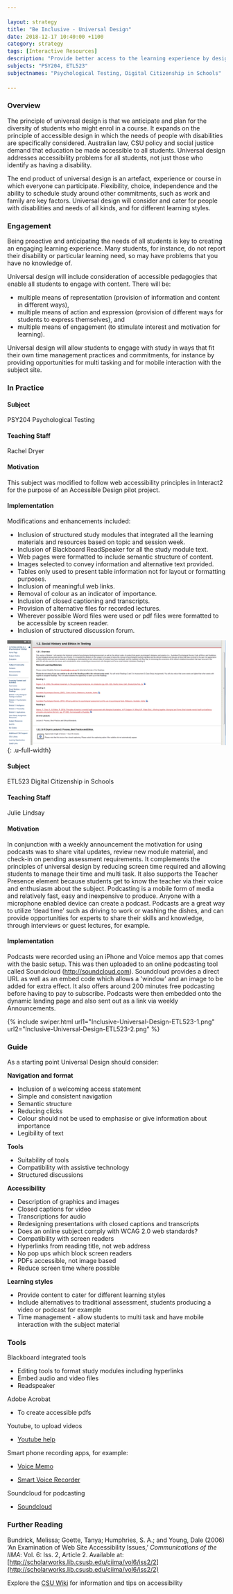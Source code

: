 ```yaml
---

layout: strategy
title: "Be Inclusive - Universal Design"
date: 2018-12-17 10:40:00 +1100
category: strategy
tags: [Interactive Resources]
description: "Provide better access to the learning experience by designing materials to be accessible by default."
subjects: "PSY204, ETL523"
subjectnames: "Psychological Testing, Digital Citizenship in Schools"

---
```


### Overview

The principle of universal design is that we anticipate and plan for the diversity of students who might enrol in a course. It expands on the principle of accessible design in which the needs of people with disabilities are specifically considered. Australian law, CSU policy and social justice demand that education be made accessible to all students. Universal design addresses accessibility problems for all students, not just those who identify as having a disability.

The end product of universal design is an artefact, experience or course in which everyone can participate. Flexibility, choice, independence and the ability to schedule study around other commitments, such as work and family are key factors. Universal design will consider and cater for people with disabilities and needs of all kinds, and for different learning styles.

### Engagement

Being proactive and anticipating the needs of all students is key to creating an engaging learning experience. Many students, for instance, do not report their disability or particular learning need, so may have problems that you have no knowledge of.

Universal design will include consideration of accessible pedagogies that enable all students to engage with content. There will be:

* multiple means of representation (provision of information and content in different ways),
* multiple means of action and expression (provision of different ways for students to express themselves), and
* multiple means of engagement (to stimulate interest and motivation for learning).

Universal design will allow students to engage with study in ways that fit their own time management practices and commitments, for instance by providing opportunities for multi tasking and for mobile interaction with the subject site.

### In Practice

<div class="u-release practice" >

<div class="practice-item">
<div class="practice-content" markdown="1">

#### Subject
PSY204 Psychological Testing

#### Teaching Staff
Rachel Dryer

#### Motivation

This subject was modified to follow web accessibility principles in Interact2 for the purpose of an Accessible Design pilot project.

#### Implementation

Modifications and enhancements included:

- Inclusion of structured study modules that integrated all the learning materials and resources based on topic and session week.
- Inclusion of Blackboard ReadSpeaker for all the study module text.
- Web pages were formatted to include semantic structure of content.
- Images selected to convey information and alternative text provided.
- Tables only used to present table information not for layout or formatting purposes.
- Inclusion of meaningful web links.
- Removal of colour as an indicator of importance.
- Inclusion of closed captioning and transcripts.
- Provision of alternative files for recorded lectures.
- Wherever possible Word files were used or pdf files were formatted to be accessible by screen reader.
- Inclusion of structured discussion forum.

![Screenshot of subject content](../images/practices/Inclusive-Universal-Design-PSY204.png){: .u-full-width}

</div>
</div>

<div class="practice-item">
<div class="practice-content" markdown="1">

#### Subject
ETL523 Digital Citizenship in Schools

#### Teaching Staff
Julie Lindsay

#### Motivation
In conjunction with a weekly announcement the motivation for using podcasts was to share vital updates, review new module material, and check-in on pending assessment requirements. It complements the principles of universal design by reducing screen time required and allowing students to manage their time and multi task. It also supports the Teacher Presence element because students get to know the teacher via their voice and enthusiasm about the subject. Podcasting is a mobile form of media and relatively fast, easy and inexpensive to produce. Anyone with a microphone enabled device can create a podcast. Podcasts are a great way to utilize ‘dead time’ such as driving to work or washing the dishes, and can provide opportunities for experts to share their skills and knowledge, through interviews or guest lectures, for example.

#### Implementation
Podcasts were recorded using an iPhone and Voice memos app that comes with the basic setup. This was then uploaded to an online podcasting tool called Soundcloud (http://soundcloud.com). Soundcloud provides a direct URL as well as an embed code which allows a 'window' and an image to be added for extra effect. It also offers around 200 minutes free podcasting before having to pay to subscribe. Podcasts were then embedded onto the dynamic landing page and also sent out as a link via weekly Announcements.


{% include swiper.html url1="Inclusive-Universal-Design-ETL523-1.png" url2="Inclusive-Universal-Design-ETL523-2.png" %}

</div>
</div>

</div>

### Guide

As a starting point Universal Design should consider:

**Navigation and format**
- Inclusion of a welcoming access statement
- Simple and consistent navigation
- Semantic structure
- Reducing clicks
- Colour should not be used to emphasise or give information about importance
- Legibility of text

**Tools**
- Suitability of tools
- Compatibility with assistive technology
- Structured discussions

**Accessibility**
- Description of graphics and images
- Closed captions for video
- Transcriptions for audio
- Redesigning presentations with closed captions and transcripts
- Does an online subject comply with WCAG 2.0 web standards?
- Compatibility with screen readers
- Hyperlinks from reading title, not web address
- No pop ups which block screen readers
- PDFs accessible, not image based
- Reduce screen time where possible

**Learning styles**
- Provide content to cater for different learning styles
- Include alternatives to traditional assessment, students producing a video or podcast for example
- Time management - allow students to multi task and have mobile interaction with the subject material

### Tools
Blackboard integrated tools

* Editing tools to format study modules including hyperlinks
* Embed audio and video files
* Readspeaker

Adobe Acrobat

* To create accessible pdfs

Youtube, to upload videos

* [Youtube help](https://support.google.com/youtube/?hl=en#topic=7505892)

Smart phone recording apps, for example:

* [Voice Memo](http://osxdaily.com/2016/05/04/record-audio-iphone-voice-memos/)

* [Smart Voice Recorder](https://play.google.com/store/apps/details?id=com.andrwq.recorder&hl=en)

Soundcloud for podcasting

* [Soundcloud](https://soundcloud.com/)

### Further Reading

<div class="apa-ref" markdown="1">

Bundrick, Melissa; Goette, Tanya; Humphries, S. A.; and Young, Dale (2006) ‘An Examination of Web Site Accessibility Issues,’ *Communications of the IIMA*: Vol. 6: Iss. 2, Article 2. Available at: [http://scholarworks.lib.csusb.edu/ciima/vol6/iss2/2](http://scholarworks.lib.csusb.edu/ciima/vol6/iss2/2)

Explore the [CSU Wiki](https://bjbs-share.csu.edu.au/index.php/Accessibility) for information and tips on accessibility

</div>
